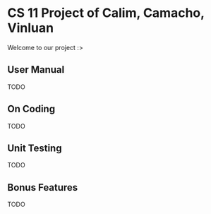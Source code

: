 # CS 11 Project of Calim, Camacho, Vinluan
Welcome to our project :>

## User Manual
TODO

## On Coding
TODO

## Unit Testing
TODO

## Bonus Features
TODO
